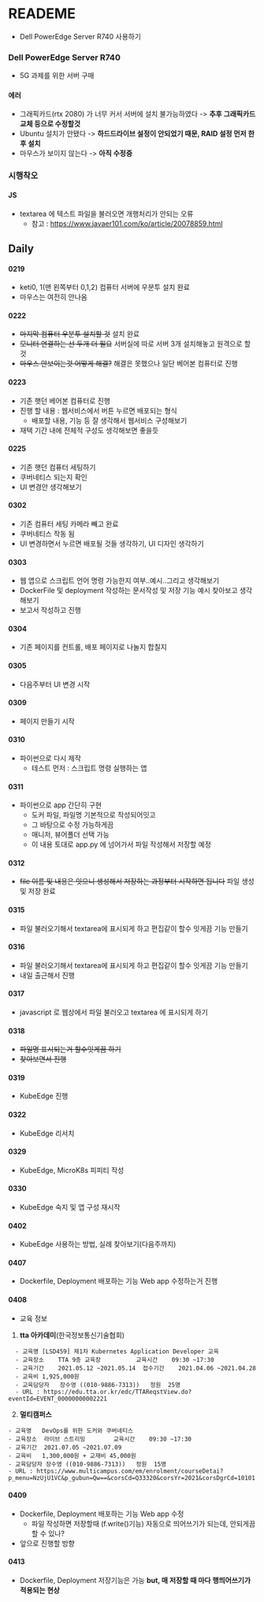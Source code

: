 # READEME

- Dell PowerEdge Server R740 사용하기



### Dell PowerEdge Server R740 

- 5G 과제를 위한 서버 구매



#### 에러

- 그래픽카드(rtx 2080) 가 너무 커서 서버에 설치 불가능하였다 -> **추후 그래픽카드 교체 등으로 수정할것**
- Ubuntu 설치가 안됐다 -> **하드드라이브 설정이 안되었기 때문, RAID 설정 먼저 한 후 설치**
- 마우스가 보이지 않는다 -> **아직 수정중**





### 시행착오

#### JS

- textarea 에 텍스트 파일을 불러오면 개행처리가 안되는 오류
  - 참고 : https://www.javaer101.com/ko/article/20078859.html





## Daily

#### 0219

- keti0, 1(맨 왼쪽부터 0,1,2) 컴퓨터 서버에 우분투 설치 완료
- 마우스는 여전히 안나옴 



#### 0222

- ~~마지막 컴퓨터 우분투 설치할 것~~ 설치 완료
- ~~모니터 연결하는 선 두개 더 필요~~ 서버실에 따로 서버 3개 설치해놓고 원격으로 할것
- ~~마우스 안보이는것 어떻게 해결?~~ 해결은 못했으나 일단 베어본 컴퓨터로 진행



#### 0223

- 기존 햇던 베어본 컴퓨터로 진행
- 진행 할 내용 : 웹서비스에서 버튼 누르면 배포되는 형식
  - 배포할 내용, 기능 등 잘 생각해서 웹서비스 구성해보기
- 재택 기간 내에 전체적 구성도 생각해보면 좋을듯



#### 0225

- 기존 햇던 컴퓨터 세팅하기
- 쿠버네티스 되는지 확인
- UI 변경안 생각해보기



#### 0302

- 기존 컴퓨터 세팅 카메라 빼고 완료
- 쿠버네티스 작동 됨
- UI 변경하면서 누르면 배포될 것들 생각하기, UI  디자인 생각하기



#### 0303

- 웹 앱으로 스크립트 언어 명령 가능한지 여부..예시..그리고 생각해보기
- DockerFile  및 deployment 작성하는 문서작성 및 저장 기능 예시 찾아보고 생각해보기
- 보고서 작성하고 진행





#### 0304

- 기존 페이지를 컨트롤, 배포 페이지로 나눌지 합칠지 



#### 0305

- 다음주부터 UI 변경 시작



#### 0309

- 페이지 만들기 시작



#### 0310

- 파이썬으로 다시 제작 
  - 테스트 먼저 : 스크립트 명령 실행하는 앱



#### 0311

- 파이썬으로 app 간단히 구현
  - 도커 파일, 파일명 기본적으로 작성되어잇고
  - 그 바탕으로 수정 가능하게끔
  - 매니저, 뷰어폴더 선택 가능
  - 이 내용 토대로 app.py 에 넘어가서 파일 작성해서 저장할 예정



#### 0312

- ~~file 이름 및 내용은 잇으니 생성해서 저장하는 과정부터 시작하면 됩니다~~ 파일 생성및 저장 완료



#### 0315

- 파일 불러오기해서 textarea에 표시되게 하고 편집같이 할수 잇게끔 기능 만들기



#### 0316

- 파일 불러오기해서 textarea에 표시되게 하고 편집같이 할수 잇게끔 기능 만들기
- 내일 출근해서 진행



#### 0317

- javascript 로 웹상에서 파일 불러오고 textarea 에 표시되게 하기



#### 0318

- ~~파일명 표시되는거 할수잇게끔 하기~~
- ~~찾아보면서 진행~~



#### 0319

- KubeEdge 진행



#### 0322

- KubeEdge 리서치



#### 0329

- KubeEdge, MicroK8s 피피티 작성



#### 0330

- KubeEdge 숙지 및 앱 구성 재시작



#### 0402

- KubeEdge 사용하는 방법, 실례 찾아보기(다음주까지)



#### 0407

- Dockerfile, Deployment 배포하는 기능 Web app 수정하는거 진행



#### 0408

- 교육 정보



1. **tta 아카데미**(한국정보통신기술협회)

```
  - 교육명	[LSD459] 제1차 Kubernetes Application Developer 교육
  - 교육장소	TTA 9층 교육장  		교육시간	09:30 ~17:30
  - 교육기간	2021.05.12 ~2021.05.14	접수기간	2021.04.06 ~2021.04.28
  - 교육비	1,925,000원    	
  - 교육담당자	장수영 ((010-9886-7313))	정원	25명
  - URL : https://edu.tta.or.kr/edc/TTAReqstView.do?eventId=EVENT_00000000002221
```


  2. **멀티캠퍼스** 

    - 교육명	DevOps를 위한 도커와 쿠버네티스
    - 교육장소	라이브 스트리밍  		교육시간	09:30 ~17:30
    - 교육기간	2021.07.05 ~2021.07.09	
    - 교육비	1,300,000원 + 교재비 45,000원    	
    - 교육담당자	장수영 ((010-9886-7313))	정원	15명
    - URL : https://www.multicampus.com/em/enrolment/courseDetai?p_menu=NzUjU1VC&p_gubun=Qw==&corsCd=Q33320&corsYr=2021&corsDgrCd=10101



#### 0409

- Dockerfile, Deployment 배포하는 기능 Web app 수정
  - 파일 작성하면 저장할때 (f.write()기능) 자동으로 띄어쓰기가 되는데, 안되게끔 할 수 있나?
- 앞으로 진행할 방향



#### 0413

- Dockerfile, Deployment 저장기능은 가능 **but, 매 저장할 때 마다 행띄어쓰기가 적용되는 현상**